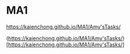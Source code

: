 # MA1

https://kaienchong.github.io/MA1/Amy'sTasks/

  (https://kaienchong.github.io/MA1/Amy'sTasks/)[https://kaienchong.github.io/MA1/Amy'sTasks/]
  

